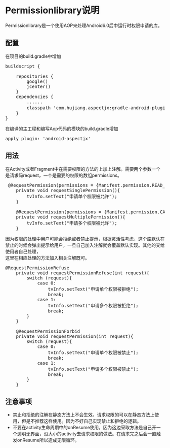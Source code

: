 # Permissionlibrary说明
Permissionlibrary是一个使用AOP来处理Android6.0后中运行时权限申请的库。

## 配置
在项目的build.gradle中增加
<pre>
buildscript {

    repositories {
        google()
        jcenter()
    }
    dependencies {
        ......
        classpath 'com.hujiang.aspectjx:gradle-android-plugin-aspectjx:2.0.4'//aop配置
    }
}
</pre>
在编译的主工程和编写Aop代码的模块的build.gradle增加
<pre>
apply plugin: 'android-aspectjx'
</pre>
## 用法
在Activity或者Fragment中在需要权限的方法的上加上注解。需要两个参数一个是请求码request，一个是需要的权限的数组permissions。
<pre>
 @RequestPermission(permissions = {Manifest.permission.READ_EXTERNAL_STORAGE}, request = 0)
    private void requestSinglePermission(){
        tvInfo.setText("申请单个权限被允许");
    }

    @RequestPermission(permissions = {Manifest.permission.CALL_PHONE, Manifest.permission.CAMERA}, request = 1)
    private void requestMultiplePermission(){
        tvInfo.setText("申请多个权限被允许");
    }
</pre>
因为权限的处理中用户可能会拒绝或者禁止提示，根据灵活性考虑，这个库默认在禁止的时候会弹出提示给用户，一旦自己加入注解就会覆盖默认实现。其他的交给使用者自己处理，  
这里在相应处理的方法加入相关注解既可。
<pre>
@RequestPermissionRefuse
    private void requestPermissionRefuse(int request){
        switch (request){
            case 0:
                tvInfo.setText("申请单个权限被拒绝");
                break;
            case 1:
                tvInfo.setText("申请多个权限被拒绝");
                break;
        }
    }

    @RequestPermissionForbid
    private void requestPermission(int request){
        switch (request){
            case 0:
                tvInfo.setText("申请单个权限被禁止");
                break;
            case 1:
                tvInfo.setText("申请多个权限被禁止");
                break;
        }
    }
</pre>
## 注意事项
+ 禁止和拒绝的注解在静态方法上不会生效。请求权限的可以在静态方法上使用，但是不推荐这样使用。因为不好自己实现禁止和拒绝的逻辑。
+ 不要在activity生命周期中的onResume使用，因为这边采取方法是自己开一个透明无界面，没大小的activity去请求权限的做法。在请求完之后会一直触发onResume所以造成无限循环。